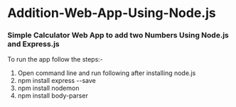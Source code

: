 # Addition-Web-App-Using-Node.js
<h3> Simple Calculator Web App to add two Numbers Using Node.js and Express.js</h3>

To run the app follow the steps:-
<ol>
  <li>Open command line and run following after installing node.js </li>
   <li>npm install express --save </li>
  <li>npm install nodemon</li>
  <li>npm install body-parser</li>
 
</ol>

